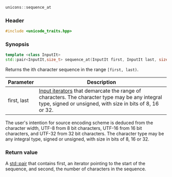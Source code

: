 ```c++
unicons::sequence_at
```

### Header

```c++
#include <unicode_traits.hpp>
```

### Synopsis
```c++
template <class InputIt>
std::pair<InputIt,size_t> sequence_at(InputIt first, InputIt last, size_t i) 
```

Returns the ith character sequence in the range `[first, last)`.

Parameter   |Description
------------|------------------------------
first, last | [Input iterators](http://en.cppreference.com/w/cpp/concept/InputIterator) that demarcate the range of characters. The character type may be any integral type, signed or unsigned, with size in bits of 8, 16 or 32. 

The user's intention for source encoding scheme is deduced from the character width, UTF-8 from 8 bit characters, UTF-16 from 16 bit characters, and UTF-32 from 32 bit characters. The character type may be any integral type, signed or unsigned, with size in bits of 8, 16 or 32.

### Return value

A [std::pair](http://en.cppreference.com/w/cpp/utility/pair) that contains first, an iterator pointing to the start of the sequence, and second, the number of characters in the sequence.
